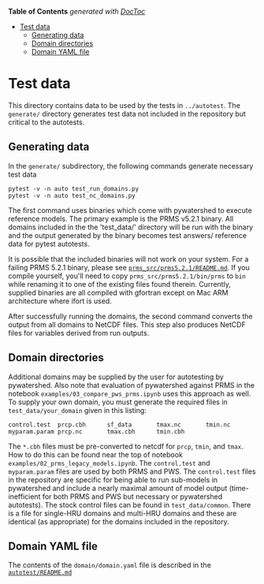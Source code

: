 <!-- START doctoc generated TOC please keep comment here to allow auto update -->
<!-- DON'T EDIT THIS SECTION, INSTEAD RE-RUN doctoc TO UPDATE -->
**Table of Contents**  *generated with [DocToc](https://github.com/thlorenz/doctoc)*

- [Test data](#test-data)
  - [Generating data](#generating-data)
  - [Domain directories](#domain-directories)
  - [Domain YAML file](#domain-yaml-file)

<!-- END doctoc generated TOC please keep comment here to allow auto update -->

# Test data

This directory contains data to be used by the tests in `../autotest`. The
`generate/` directory generates test data not included in the repository
but critical to the autotests.

## Generating data

In the `generate/` subdirectory, the following commands generate necessary
test data

```shell
pytest -v -n auto test_run_domains.py
pytest -v -n auto test_nc_domains.py
```

The first command uses binaries which come with pywatershed to execute
reference models. The primary example is the PRMS v5.2.1 binary. All
domains included in the the 'test_data/' directory will be run with
the binary and the output generated by the binary becomes test answers/
reference data for pytest autotests. 

It is possible that the included binaries will not work on your system.
For a failing PRMS 5.2.1 binary, please see [`prms_src/prms5.2.1/README.md`](../prms_src/prms5.2.1/README.md).
If you compile yourself, you'll need to copy `prms_src/prms5.2.1/bin/prms`
to `bin` while renaming it to one of the existing files found therein.
Currently, supplied binaries are all compiled with gfortran except on
Mac ARM architecture where ifort is used.


After successfully running the domains, the second command converts the
output from all domains to NetCDF files. This step also produces NetCDF
files for variables derived from run outputs. 


## Domain directories

Additional domains may be supplied by the user for autotesting by
pywatershed. Also note that evaluation of pywatershed against PRMS in
the notebook `examples/03_compare_pws_prms.ipynb` uses this approach
as well. To supply your own domain, you must generate the required
files in `test_data/your_domain` given in this listing:

```
control.test  prcp.cbh      sf_data       tmax.nc       tmin.nc
myparam.param prcp.nc       tmax.cbh      tmin.cbh
```

The `*.cbh` files must be pre-converted to netcdf for `prcp`, `tmin`,
and `tmax`. How to do this can be found near the top of notebook
`examples/02_prms_legacy_models.ipynb`. The `control.test` and
`myparam.param` files are used by both PRMS and PWS. The `control.test`
files in the repository are specific for being able to run sub-models in
pywatershed and include a nearly maximal amount of model output
(time-inefficient for both PRMS and PWS but necessary or pywatershed
autotests). The stock control files can be found in `test_data/common`.
There is a file for single-HRU domains and multi-HRU domains and these
are identical (as appropriate) for the domains included in the
repository.

## Domain YAML file
The contents of the `domain/domain.yaml` file is described in the
[`autotest/README.md`](../autotest/README.md)